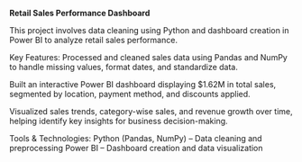**Retail Sales Performance Dashboard**

This project involves data cleaning using Python and dashboard creation in Power BI to analyze retail sales performance.

Key Features:
Processed and cleaned sales data using Pandas and NumPy to handle missing values, format dates, and standardize data.

Built an interactive Power BI dashboard displaying $1.62M in total sales, segmented by location, payment method, and discounts applied.

Visualized sales trends, category-wise sales, and revenue growth over time, helping identify key insights for business decision-making.

Tools & Technologies:
Python (Pandas, NumPy) – Data cleaning and preprocessing
Power BI – Dashboard creation and data visualization
